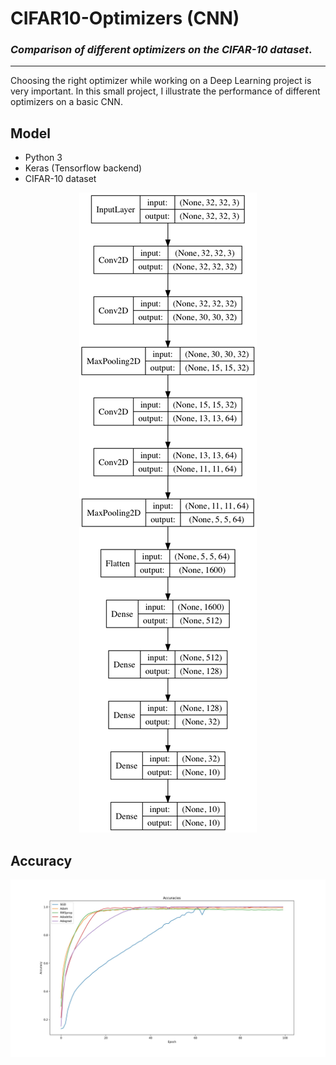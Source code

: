 # CIFAR10-Optimizers (CNN)
### _Comparison of different optimizers on the __CIFAR-10__ dataset_.
---

Choosing the right optimizer while working on a Deep Learning project is very important. In this small project, I illustrate the performance of different optimizers on a basic CNN.


## Model

- Python 3
- Keras (Tensorflow backend)
- CIFAR-10 dataset

<p align="center">
	<img src='/images/model.png/' alt='CNN Model'>
</p>

## Accuracy

<p align="center">
	<img src='/images/Combined-Accuracy.jpg/' alt='Accuracy'>
</p>
